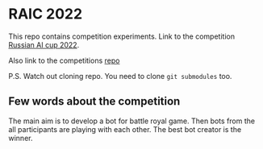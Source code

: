 # RAIC 2022

This repo contains competition experiments. 
Link to the competition [Russian AI cup 2022](https://cups.online/ru/contests/coderoyale?utm_source=raic&utm_medium=referral&utm_campaign=to-allcups). 

Also link to the competitions [repo](https://github.com/All-Cups/aicup22)

P.S. Watch out cloning repo. You need to clone `git submodules` too.


## Few words about the competition

The main aim is to develop a bot for battle royal game. Then bots from the all participants are playing with each other. The best bot creator is the 
winner.
